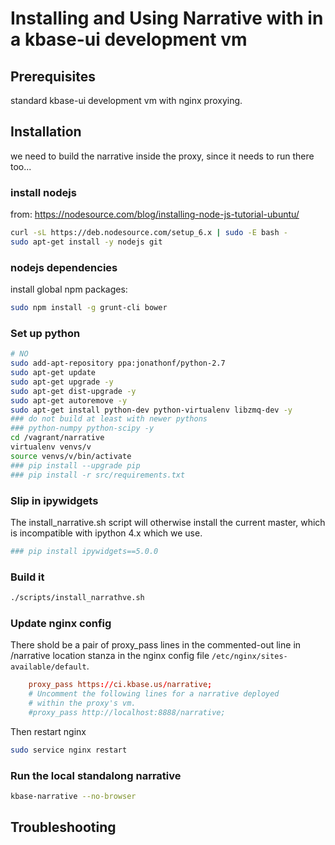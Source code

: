 
# Installing and Using Narrative with in a kbase-ui development vm

## Prerequisites

standard kbase-ui development vm with nginx proxying.

## Installation

we need to build the narrative inside the proxy, since it needs to run there too...

### install nodejs

from: https://nodesource.com/blog/installing-node-js-tutorial-ubuntu/

```bash
curl -sL https://deb.nodesource.com/setup_6.x | sudo -E bash -
sudo apt-get install -y nodejs git
```

### nodejs dependencies

install global npm packages:

```bash
sudo npm install -g grunt-cli bower
```

### Set up python

```bash
# NO
sudo add-apt-repository ppa:jonathonf/python-2.7
sudo apt-get update
sudo apt-get upgrade -y
sudo apt-get dist-upgrade -y
sudo apt-get autoremove -y
sudo apt-get install python-dev python-virtualenv libzmq-dev -y
### do not build at least with newer pythons
### python-numpy python-scipy -y
cd /vagrant/narrative
virtualenv venvs/v
source venvs/v/bin/activate
### pip install --upgrade pip
### pip install -r src/requirements.txt
```

 ### Slip in ipywidgets

 The install_narrative.sh script will otherwise install the current master, which is incompatible with ipython 4.x which we use.

 ```bash
 ### pip install ipywidgets==5.0.0
 ```

### Build it

```bash
./scripts/install_narrathve.sh
```

### Update nginx config

There shold be a pair of proxy_pass lines in the  commented-out line in /narrative location stanza in the nginx config file ```/etc/nginx/sites-available/default```.

```conf
    proxy_pass https://ci.kbase.us/narrative;
    # Uncomment the following lines for a narrative deployed
    # within the proxy's vm.
    #proxy_pass http://localhost:8888/narrative;
```

Then restart nginx

```bash
sudo service nginx restart
```

### Run the local standalong narrative

```bash
kbase-narrative --no-browser
```


## Troubleshooting
